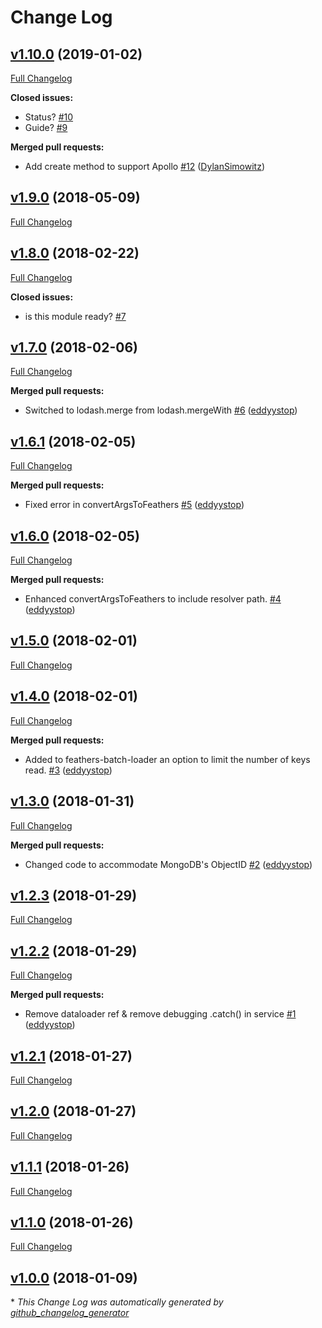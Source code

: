 # Change Log

## [v1.10.0](https://github.com/feathers-plus/graphql/tree/v1.10.0) (2019-01-02)
[Full Changelog](https://github.com/feathers-plus/graphql/compare/v1.9.0...v1.10.0)

**Closed issues:**

- Status? [\#10](https://github.com/feathers-plus/graphql/issues/10)
- Guide? [\#9](https://github.com/feathers-plus/graphql/issues/9)

**Merged pull requests:**

- Add create method to support Apollo [\#12](https://github.com/feathers-plus/graphql/pull/12) ([DylanSimowitz](https://github.com/DylanSimowitz))

## [v1.9.0](https://github.com/feathers-plus/graphql/tree/v1.9.0) (2018-05-09)
[Full Changelog](https://github.com/feathers-plus/graphql/compare/v1.8.0...v1.9.0)

## [v1.8.0](https://github.com/feathers-plus/graphql/tree/v1.8.0) (2018-02-22)
[Full Changelog](https://github.com/feathers-plus/graphql/compare/v1.7.0...v1.8.0)

**Closed issues:**

- is this module ready? [\#7](https://github.com/feathers-plus/graphql/issues/7)

## [v1.7.0](https://github.com/feathers-plus/graphql/tree/v1.7.0) (2018-02-06)
[Full Changelog](https://github.com/feathers-plus/graphql/compare/v1.6.1...v1.7.0)

**Merged pull requests:**

- Switched to lodash.merge from lodash.mergeWith [\#6](https://github.com/feathers-plus/graphql/pull/6) ([eddyystop](https://github.com/eddyystop))

## [v1.6.1](https://github.com/feathers-plus/graphql/tree/v1.6.1) (2018-02-05)
[Full Changelog](https://github.com/feathers-plus/graphql/compare/v1.6.0...v1.6.1)

**Merged pull requests:**

- Fixed error in convertArgsToFeathers [\#5](https://github.com/feathers-plus/graphql/pull/5) ([eddyystop](https://github.com/eddyystop))

## [v1.6.0](https://github.com/feathers-plus/graphql/tree/v1.6.0) (2018-02-05)
[Full Changelog](https://github.com/feathers-plus/graphql/compare/v1.5.0...v1.6.0)

**Merged pull requests:**

- Enhanced convertArgsToFeathers to include resolver path. [\#4](https://github.com/feathers-plus/graphql/pull/4) ([eddyystop](https://github.com/eddyystop))

## [v1.5.0](https://github.com/feathers-plus/graphql/tree/v1.5.0) (2018-02-01)
[Full Changelog](https://github.com/feathers-plus/graphql/compare/v1.4.0...v1.5.0)

## [v1.4.0](https://github.com/feathers-plus/graphql/tree/v1.4.0) (2018-02-01)
[Full Changelog](https://github.com/feathers-plus/graphql/compare/v1.3.0...v1.4.0)

**Merged pull requests:**

- Added to feathers-batch-loader an option to limit the number of keys read. [\#3](https://github.com/feathers-plus/graphql/pull/3) ([eddyystop](https://github.com/eddyystop))

## [v1.3.0](https://github.com/feathers-plus/graphql/tree/v1.3.0) (2018-01-31)
[Full Changelog](https://github.com/feathers-plus/graphql/compare/v1.2.3...v1.3.0)

**Merged pull requests:**

- Changed code to accommodate MongoDB's ObjectID [\#2](https://github.com/feathers-plus/graphql/pull/2) ([eddyystop](https://github.com/eddyystop))

## [v1.2.3](https://github.com/feathers-plus/graphql/tree/v1.2.3) (2018-01-29)
[Full Changelog](https://github.com/feathers-plus/graphql/compare/v1.2.2...v1.2.3)

## [v1.2.2](https://github.com/feathers-plus/graphql/tree/v1.2.2) (2018-01-29)
[Full Changelog](https://github.com/feathers-plus/graphql/compare/v1.2.1...v1.2.2)

**Merged pull requests:**

- Remove dataloader ref & remove debugging .catch\(\) in service [\#1](https://github.com/feathers-plus/graphql/pull/1) ([eddyystop](https://github.com/eddyystop))

## [v1.2.1](https://github.com/feathers-plus/graphql/tree/v1.2.1) (2018-01-27)
[Full Changelog](https://github.com/feathers-plus/graphql/compare/v1.2.0...v1.2.1)

## [v1.2.0](https://github.com/feathers-plus/graphql/tree/v1.2.0) (2018-01-27)
[Full Changelog](https://github.com/feathers-plus/graphql/compare/v1.1.1...v1.2.0)

## [v1.1.1](https://github.com/feathers-plus/graphql/tree/v1.1.1) (2018-01-26)
[Full Changelog](https://github.com/feathers-plus/graphql/compare/v1.1.0...v1.1.1)

## [v1.1.0](https://github.com/feathers-plus/graphql/tree/v1.1.0) (2018-01-26)
[Full Changelog](https://github.com/feathers-plus/graphql/compare/v1.0.0...v1.1.0)

## [v1.0.0](https://github.com/feathers-plus/graphql/tree/v1.0.0) (2018-01-09)


\* *This Change Log was automatically generated by [github_changelog_generator](https://github.com/skywinder/Github-Changelog-Generator)*
